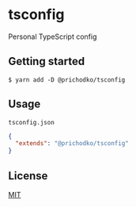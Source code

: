 # tsconfig

Personal TypeScript config

## Getting started

```
$ yarn add -D @prichodko/tsconfig
```

## Usage

`tsconfig.json`

```json
{
  "extends": "@prichodko/tsconfig"
}
```

## License

[MIT](https://github.com/prichodko/tsconfig/blob/master/LICENSE)
